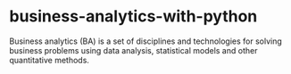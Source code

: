 # business-analytics-with-python
Business analytics (BA) is a set of disciplines and technologies for solving business problems using data analysis, statistical models and other quantitative methods.

